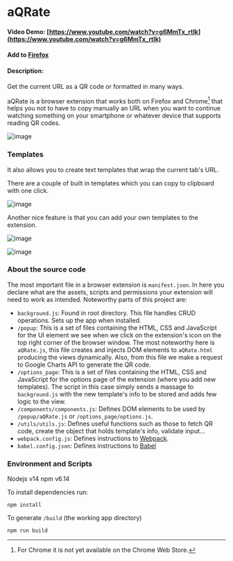 # aQRate
#### Video Demo:  [https://www.youtube.com/watch?v=g6MmTx_rtIk](https://www.youtube.com/watch?v=g6MmTx_rtIk)
#### Add to [Firefox](https://addons.mozilla.org/en-US/firefox/addon/aqrate/)
#### Description:
Get the current URL as a QR code or formatted in many ways. 

aQRate is a browser extension that works both on Firefox and Chrome[^1] that helps you not to have to copy manually an URL when you want to continue watching something on your smartphone or whatever device that supports reading QR codes.

![image](https://user-images.githubusercontent.com/22090032/136093057-130ae730-3c36-42d8-af7b-07ea59f8a598.png)

### Templates 
It also allows you to create text templates that wrap the current tab's URL.

There are a couple of built in templates which you can copy to clipboard with one click.

![image](https://user-images.githubusercontent.com/22090032/137994033-22517041-6438-4fe0-bb43-8801636813cd.png)

Another nice feature is that you can add your own templates to the extension.

![image](https://user-images.githubusercontent.com/22090032/136094257-e6a94403-0489-4db8-a02e-25e00aa9302b.png)

![image](https://user-images.githubusercontent.com/22090032/136094648-759aa453-81d3-4554-abc0-6d53583ca385.png)

### About the source code
  The most important file in a browser extension is `manifest.json`. In here you declare what are the assets, scripts and permissions your extension will need to work as intended. Noteworthy parts of this project are:
  - `background.js`: Found in root directory. This file handles CRUD operations. Sets up the app when installed.
  - `/popup`: This is a set of files containing the HTML, CSS and JavaScript for the UI element we see when we click on the extension's icon on the top right corner of the browser window. The most noteworthy here is `aQRate.js`, this file creates and injects DOM elements to `aQRate.html` producing the views dynamically. Also, from this file we make a request to Google Charts API to generate the QR code.
  - `/options_page`: This is a set of files containing the HTML, CSS and JavaScript for the options page of the extension (where you add new templates). The script in this case simply sends a massage to `background.js` with the new template's info to be stored and adds few logic to the view.
  - `/components/components.js`: Defines DOM elements to be used by `/popup/aQRate.js` or `/options_page/options.js`.
  - `/utils/utils.js`: Defines useful functions such as those to fetch QR code, create the object that holds template's info, validate input...
  - `webpack.config.js`: Defines instructions to [Webpack](https://webpack.js.org/).
  - `babel.config.json`: Defines instructions to [Babel](https://babeljs.io/)

### Environment and Scripts
Nodejs v14 
npm v6.14

To install dependencies run:
```
npm install
```
To generate `/build` (the working app directory)
```
npm run build
```

[^1]: For Chrome it is not yet available on the Chrome Web Store.
